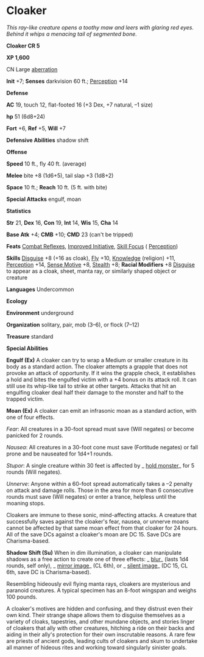 # Cloaker

_This ray-like creature opens a toothy maw and leers with glaring red eyes. Behind it whips a menacing tail of segmented bone._

**Cloaker CR 5**

**XP 1,600**

CN Large [aberration](creatureTypes#_aberration)

**Init** +7; **Senses** darkvision 60 ft.; [Perception](../skills/perception#_perception) +14

**Defense**

**AC** 19, touch 12, flat-footed 16 (+3 Dex, +7 natural, –1 size)

**hp** 51 (6d8+24)

**Fort** +6, **Ref** +5, **Will** +7

**Defensive Abilities** shadow shift

**Offense**

**Speed** 10 ft., fly 40 ft. (average)

**Melee** bite +8 (1d6+5), tail slap +3 (1d8+2)

**Space** 10 ft.; **Reach** 10 ft. (5 ft. with bite)

**Special Attacks** engulf, moan

**Statistics**

**Str** 21, **Dex** 16, **Con** 19, **Int** 14, **Wis** 15, **Cha** 14

**Base Atk** +4; **CMB** +10; **CMD** 23 (can't be tripped)

**Feats** [Combat Reflexes](../feats#_combat-reflexes), [Improved Initiative](../feats#_improved-initiative), [Skill Focus](../feats#_skill-focus) ( [Perception](../skills/perception#_perception))

**Skills** [Disguise](../skills/disguise#_disguise) +8 (+16 as cloak), [Fly](../skills/fly#_fly) +10, [Knowledge](../skills/knowledge#_knowledge) (religion) +11, [Perception](../skills/perception#_perception) +14, [Sense Motive](../skills/senseMotive#_sense-motive) +8, [Stealth](../skills/stealth#_stealth) +8; **Racial Modifiers** +8 [Disguise](../skills/disguise#_disguise) to appear as a cloak, sheet, manta ray, or similarly shaped object or creature

**Languages** Undercommon

**Ecology**

**Environment** underground

**Organization** solitary, pair, mob (3–6), or flock (7–12)

**Treasure** standard

**Special Abilities**

**Engulf (Ex)** A cloaker can try to wrap a Medium or smaller creature in its body as a standard action. The cloaker attempts a grapple that does not provoke an attack of opportunity. If it wins the grapple check, it establishes a hold and bites the engulfed victim with a +4 bonus on its attack roll. It can still use its whip-like tail to strike at other targets. Attacks that hit an engulfing cloaker deal half their damage to the monster and half to the trapped victim.

**Moan (Ex)** A cloaker can emit an infrasonic moan as a standard action, with one of four effects.

_Fear_: All creatures in a 30-foot spread must save (Will negates) or become panicked for 2 rounds.

_Nausea_: All creatures in a 30-foot cone must save (Fortitude negates) or fall prone and be nauseated for 1d4+1 rounds.

_Stupor_: A single creature within 30 feet is affected by _ [hold monster](../spells/holdMonster#_hold-monster)_ for 5 rounds (Will negates).

_Unnerve_: Anyone within a 60-foot spread automatically takes a –2 penalty on attack and damage rolls. Those in the area for more than 6 consecutive rounds must save (Will negates) or enter a trance, helpless until the moaning stops.

Cloakers are immune to these sonic, mind-affecting attacks. A creature that successfully saves against the cloaker's fear, nausea, or unnerve moans cannot be affected by that same moan effect from that cloaker for 24 hours. All of the save DCs against a cloaker's moan are DC 15. Save DCs are Charisma-based.

**Shadow Shift (Su)** When in dim illumination, a cloaker can manipulate shadows as a free action to create one of three effects: _ [blur](../spells/blur#_blur)_ (lasts 1d4 rounds, self only), _ [mirror image](../spells/mirrorImage#_mirror-image)_ (CL 6th), or _ [silent image](../spells/silentImage#_silent-image)_ (DC 15, CL 6th, save DC is Charisma-based).

Resembling hideously evil flying manta rays, cloakers are mysterious and paranoid creatures. A typical specimen has an 8-foot wingspan and weighs 100 pounds.

A cloaker's motives are hidden and confusing, and they distrust even their own kind. Their strange shape allows them to disguise themselves as a variety of cloaks, tapestries, and other mundane objects, and stories linger of cloakers that ally with other creatures, hitching a ride on their backs and aiding in their ally's protection for their own inscrutable reasons. A rare few are priests of ancient gods, leading cults of cloakers and skum to undertake all manner of hideous rites and working toward singularly sinister goals.

